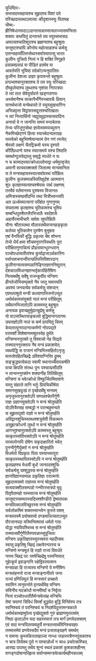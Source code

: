 युधिष्ठिरः-  
सभासदस्सहायाश्च सुहृदश्च विशां पते  
परिच्छदास्तथाऽमात्याः कीदृशास्स्युः पितामह  
भीष्मः-   
ह्रीनिषेधास्सदाऽऽदान्तासन्नास्सत्यलज्जासमन्विताः  
शक्ताः कथयितुं दान्तास्ते तव स्युस्सभासदः  
अमात्याश्चातिशूराश्च ब्रह्मण्याश्च बहुश्रुताः  
सन्तुष्टाश्चापि कौन्तेय महोत्साहाश्च कर्मसु  
एतान्सहायाँल्लिप्सेथास्सर्वास्वापत्सु भारत  
कुलीनः पूजितो नित्यं न हि शक्तिं निगूहते  
प्रसन्नमप्रसन्नं वा पीडितं हतमेव वा  
आवर्तयति भूयिष्ठं तदेकोऽप्यनुपालितः  
कुलीना देशजाः प्राज्ञा कृपावन्तो बहुश्रुताः  
प्रगल्भाश्चानुरक्ताश्च ते तव स्युः परिच्छदाः  
दौष्कुलेयाश्च लुब्धाश्च नृशंसा निरपत्रपाः  
ते त्वां तात सेवेयुर्यावत्ते खङ्गपाणयः  
अर्थ्यमानैश्च सत्कारैर्भोगैरुच्चावचैः प्रियान्  
यानर्थभाजो मन्येथास्ते ते स्युस्सुखभागिनः  
अभिन्नवृत्ता विद्वांसस्सद्वृत्ताश्चरितव्रताः  
न त्वां नित्यार्थिनो जह्युरक्षुद्रास्सत्यवादिनः  
अनार्या ये न जानन्ति समयं मन्दचेतसः  
तेभ्यः परिजुगुप्सेथा ज्ञायेस्समयच्युतान्  
नैकमिच्छेद्गणं हित्वा स्याच्चेदन्यतरग्रहः  
यस्त्वेको बहुभिश्श्रेयान्कामं तेन गणं त्यजेत्  
श्रेयसो लक्षणं चैतद्विक्रमो यस्य दृश्यते  
कीर्तिप्रधानो यश्च स्यात्समये यश्च तिष्ठति  
समर्थान्पूजयेद्यस्तु समृद्धे स्पर्धते न यः  
न च कामाद्भयात्क्रोधाल्लोभाद्वा धर्ममुत्सृजेत्  
अमानी सत्यवाक्शक्तो जितात्मा मान्यमानिता  
स ते मन्त्रसहायस्स्यात्सर्वावस्थं परीक्षितः  
कुलीनः कुलसम्पन्नस्तितिक्षुर्दश आत्मवान्  
शूरः कृतज्ञस्सत्यश्चश्श्रेयसः पार्थ लक्षणम्  
तस्यैवं वर्तमानस्य पुरुषस्य विजानतः  
अमित्रास्सम्प्रसीदन्ति तथा मित्रीभवन्त्यपि  
अत ऊर्ध्वममात्यानां परीक्षेत गुणागुणम्  
संयतात्मा कृतज्ञश्च भूतिकामश्च भूमिपः  
सम्बन्धिपुरुषैराप्तैरभिजातैः स्वदेशजैः  
अहार्यैरव्यभीचारैः सर्वशः सुपरीक्षितैः  
यौनाः श्रौतास्तथा मौलास्तथैवाप्यनहङ्कृताः  
कर्तव्या भूतिकामेन पुरुषेण बुभूषता  
एषां वैनयिकी बुद्धिः प्रकृत्या चैव शोभना  
तेजो धैर्यं क्षमा शौचमनुरागस्स्थितिः पुरा  
परीक्षितगुणान्नित्यं प्रौढभावान्धुरन्धरान्  
पञ्चोपधाव्यतीतांश्च कुर्याद्राजाऽर्थकारिणः  
पर्याप्तवचनान्वीरान्प्रतिपत्तिविशारदान्  
कुलीनान्सत्वसम्पन्नानिङ्गितज्ञाननिष्ठुरान्  
देशकालविधानज्ञान्भर्तृकार्यहितैषिणः  
नित्यमर्थेषु सर्वेषु राजन्कुर्वीत मन्त्रिणः  
हीनतेजोभिसम्पृक्तो नैव जातु व्यवस्यति  
अवश्यं जनयत्येव सर्वकर्मसु संशयान्  
एवमल्पश्रुतो मन्त्री कल्याणाभिजनोऽप्युत  
धर्मार्थकामसंयुक्तो नालं मन्त्रं परीक्षितुम्  
तथैवानभिजातोऽपि काममस्तु बहुश्रुतः  
अनायक इवाचक्षुर्मुह्यत्यूह्येषु कर्मसु  
यो वाऽप्यस्थिरसङ्कल्पो बुद्धिमानागतागमः  
उपायज्ञोऽपि नालं स कर्म प्रापयितुं चिरम्  
केवलात्पुनरादानात्कर्मणो नोपपद्यते  
परामर्शो विशेषाणामश्रुतस्येह दुर्मतेः  
मन्त्रिण्यननुरक्ते तु विश्वासो नेह विद्यते  
तस्मादननुरक्ताय नैव मन्त्रं प्रकाशयेत्  
व्यथयेद्धि स राजानं मन्त्रिभिस्सहितोऽनृजुः  
मारुतोपहितच्छिद्रैः प्रविश्याग्निरिव द्रुमम्  
सङ्क्रुद्ध्यत्येकदा स्वामी स्थानाच्चैवापकर्षति  
वाचा क्षिपति संरब्धः पुनः पश्चात्प्रसीदति  
न तान्यननुरक्तेन शक्यानीह तितिक्षितुम्  
मन्त्रिणां च भवेत्क्रोधो विष्फूर्जितमिवाशनेः  
यस्तु संहरते तानि भर्तुः प्रियचिकीर्षया  
समानसुखदुःखं तं पृच्छेदर्थेषु मानवम्  
अनृजुस्त्वनुरक्तोऽपि सम्पन्नश्चेतरैर्गुणैः  
राज्ञः प्रज्ञानयुक्तोऽपि न मन्त्रं श्रोतुमर्हति  
योऽमित्रैस्सह सम्बद्धो न परान्बहुमन्यते  
स सुहृत्तादृशो राज्ञो न मन्त्रं श्रोतुमर्हति  
अविद्वानशुचिस्स्तब्धश्शत्रुसेवी विकत्थनः  
असुहृत्क्रोधनो लुब्धो न मन्त्रं श्रोतुमर्हति  
आगन्तुश्चानुरक्तोऽपि काममस्तु बहुश्रुतः  
सत्कृतस्संविभक्तोऽपि न मन्त्रं श्रोतुमर्हति  
यस्सल्पेनापि दोषेण सकृदाक्षारितो भवेत्  
पुनन्यैर्गुणैर्युक्तो न मन्त्रं श्रोतुमर्हति  
विधर्मतो विप्रकृतः पिता यस्याभवत्पुरा  
सत्कृतस्स्थापितस्सोऽपि न मन्त्रं श्रोतुमर्हति  
कृतप्रज्ञश्च मेधावी बुधो जानपदश्शुचिः  
सर्वकर्मसु यश्शुद्धस्स मन्त्रं श्रोतुमर्हति  
ज्ञानविज्ञानसम्पन्नः प्रकृतिज्ञः परात्मनोः  
सुहृदात्मसमो राज्ञस्स मन्त्रं श्रोतुमर्हति  
सत्यवाक्शीलसम्पन्नो गन्भीरस्सत्रपो मृदुः  
पितृपैतामहो यस्स्यात्स मन्त्रं श्रोतुमर्हति  
सन्तुष्टस्सम्मतस्सद्भिश्शौण्डीरो द्वेष्यपापकः  
मन्त्रवित्कालविच्छूरस्स मन्त्रं श्रोतुमर्हति  
सर्वलोकमिमं शक्तस्सान्त्वेन कुरुते वशम्  
मन्त्रस्तस्मै प्रयोक्तव्यो दण्डमाधित्सताऽप्युत  
पौरजानपदा यस्मिन्विश्वासं धर्मतो गताः  
योद्धा नयविपश्चिच्च स मन्त्रं श्रोतुमर्हति  
तस्मात्सर्वैर्गुणैरेतैरुपपन्नास्सुपूजिताः  
मन्त्रिणः प्रकृतिज्ञास्स्युस्त्र्यवरा महदीप्सवः  
स्वासु प्रकृतिषु च्छिद्रं लक्षयेरन्परस्य च  
मन्त्रिणो मन्त्रमूलं हि राज्ञो राज्यं विवर्धते  
नास्य च्छिद्रं परः पश्येच्छिद्रेषु परमन्वियात्  
गूहेत्कूर्म इवाङ्गानि रक्षेद्विवरमात्मनः  
मन्त्रग्राहा हि राज्यस्य मन्त्रिणो ये मनीषिणः  
मन्त्रसंहननो राजा मन्त्राङ्गानीतरे जनाः  
राज्यं प्रणिधिमूलं हि मन्त्रसारं प्रचक्षते  
स्वामिनं त्वनुवर्न्तते वृत्त्यर्थमिह मन्त्रिणः  
संविनीय मदक्रोधौ मानमीर्ष्यां च निर्वृताः  
नित्यं पञ्चोपधातीतैर्मन्त्रयेत्सह मन्त्रिभिः  
तेषां त्रयाणां त्रिविधं विमर्शं बुद्ध्येत बुद्धिं विनिवेश्य तत्र  
स्वनिश्चयं तं परनिश्चयं च निदर्शयेदुत्तरमन्त्रकाले  
धर्मार्थकामज्ञमुपेत्य पृच्छेद्युक्तो गुरुं ब्राह्मणमुत्तरार्थम्  
निष्ठा कृताऽतेन यदा सहस्स्यात्तं तत्र मार्गं प्रणयेदसक्तम्  
एवं सदा मन्त्रयितव्यमाहुर्ये मन्त्रतत्त्वार्थविनिश्चयज्ञाः  
तस्मात्तमेवं प्रणयेस्सदैव मन्त्रं प्रजासङ्ग्रहणे समर्थम्  
न वामनाः कुब्जकिरातखञ्जा नान्धा जडास्स्त्रैणनपुंसकाश्च  
न चात्र तिर्यक्च पुरो न पश्चान्नोर्ध्वं न चाधः प्रचरेत्कश्चित्  
आरुह्य पापस्तु तथैव शून्यं स्थलं प्रकाशं कुशकाशहीनम्  
वागङ्गदोषान्परिहृत्य सर्वान्सम्मन्त्रयेत्कार्यमहीनकालम्   
